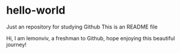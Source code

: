 # hello-world
Just an repository for studying Github
This is an README file

Hi, I am lemonviv, a freshman to Github, hope enjoying this beautiful journey!

